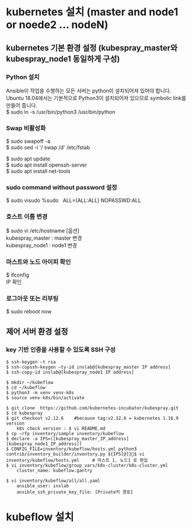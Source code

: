 # kubernetes 설치 (master and node1 or noede2 ... nodeN)
## kubernetes 기본 환경 설정 (kubespray_master와 kubespray_node1 동일하게 구성)

### Python 설치
Ansible이 작업을 수행하는 모든 서버는 python이 설치되어져 있어야 합니다. Ubuntu 18.04에서는 기본적으로 Python3이 설치되어져 있으므로 symbolic link를 만들어 줍니다.    
$ sudo ln -s /usr/bin/python3 /usr/bin/python    

### Swap 비활성화    
$ sudo swapoff -a    
$ sudo sed -i '/ swap /d' /etc/fstab    

$ sudo apt update    
$ sudo apt install openssh-server     
$ sudo apt install net-tools      

### sudo command without password 설정
$ sudo visudo 
   %sudo   ALL=(ALL:ALL) NOPASSWD:ALL     

### 호스트 이름 변경 
$ sudo vi /etc/hostname [옵션]      
    kubespray_master : master 변경      
    kubespray_node1 : node1 변경       
### 마스트와 노드 아이피 확인 
$ ifconfig      
    IP 확인       
### 로그아웃 또는 리부팅 
$ sudo reboot now 

## 제어 서버 환경 설정
### key 기반 인증을 사용할 수 있도록 SSH 구성    
```
$ ssh-keygen –t rsa 
$ ssh-copssh-keygen –ty-id inslab@[kubespray_master IP address] 
$ ssh-copy-id inslab@[kubespray_node1 IP address]

$ mkdir ~/kubeflow
$ cd ~/kubeflow
$ python3 -m venv venv-k8s
$ source venv-k8s/bin/activate

$ git clone  https://github.com/kubernetes-incubator/kubespray.git
$ cd kubespray 
$ git checkout v2.12.6    #because tag:v2.12.6 = kubernetes 1.16.9 version
    k8s check version : $ vi README.md 
$ cp –rfp inventory/sample inventory/kubeflow
$ declare -a IPS=([kubespray_master_IP_address] [kubespray_node1_IP_address]) 
$ CONFIG_FILE=inventory/kubeflow/hosts.yml python3 contrib/inventory_builder/inventory.py ${IPS[@]}$ vi inventory/kubeflow/hosts.yml     # 마스트 1, 노드1 로 편집 
$ vi inventory/kubeflow/group_vars/k8s-cluster/k8s-cluster.yml
    cluster_name: kubeflow.gantry

$ vi inventory/kubeflow/all/all.yaml
    ansible_user: inslab
    ansible_ssh_private_key_file: [Private키 경로] 
```


# kubeflow 설치 

